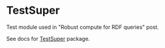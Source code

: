 # TestSuper

Test module used in
"Robust compute for RDF queries"
post.

See docs for [TestSuper](https://tonyhammond.github.io/examples/test_super/doc/) package.
